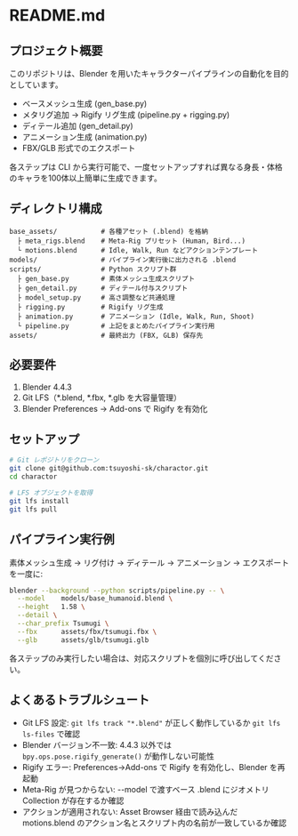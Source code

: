 # README.md

## プロジェクト概要

このリポジトリは、Blender を用いたキャラクターパイプラインの自動化を目的としています。
- ベースメッシュ生成 (gen_base.py)
- メタリグ追加 → Rigify リグ生成 (pipeline.py + rigging.py)
- ディテール追加 (gen_detail.py)
- アニメーション生成 (animation.py)
- FBX/GLB 形式でのエクスポート

各ステップは CLI から実行可能で、一度セットアップすれば異なる身長・体格のキャラを100体以上簡単に生成できます。

## ディレクトリ構成

```
base_assets/           # 各種アセット (.blend) を格納
  ├ meta_rigs.blend    # Meta-Rig プリセット (Human, Bird...)
  └ motions.blend      # Idle, Walk, Run などアクションテンプレート
models/                # パイプライン実行後に出力される .blend
scripts/               # Python スクリプト群
  ├ gen_base.py        # 素体メッシュ生成スクリプト
  ├ gen_detail.py      # ディテール付与スクリプト
  ├ model_setup.py     # 高さ調整など共通処理
  ├ rigging.py         # Rigify リグ生成
  ├ animation.py       # アニメーション (Idle, Walk, Run, Shoot)
  └ pipeline.py        # 上記をまとめたパイプライン実行用
assets/                # 最終出力 (FBX, GLB) 保存先
```

## 必要要件
1. Blender 4.4.3
2. Git LFS（*.blend, *.fbx, *.glb を大容量管理）
3. Blender Preferences → Add-ons で Rigify を有効化

## セットアップ

```bash
# Git レポジトリをクローン
git clone git@github.com:tsuyoshi-sk/charactor.git
cd charactor

# LFS オブジェクトを取得
git lfs install
git lfs pull
```

## パイプライン実行例

素体メッシュ生成 → リグ付け → ディテール → アニメーション → エクスポートを一度に:

```bash
blender --background --python scripts/pipeline.py -- \
  --model    models/base_humanoid.blend \
  --height   1.58 \
  --detail \
  --char_prefix Tsumugi \
  --fbx      assets/fbx/tsumugi.fbx \
  --glb      assets/glb/tsumugi.glb
```

各ステップのみ実行したい場合は、対応スクリプトを個別に呼び出してください。

## よくあるトラブルシュート
- Git LFS 設定: `git lfs track "*.blend"` が正しく動作しているか `git lfs ls-files` で確認
- Blender バージョン不一致: 4.4.3 以外では `bpy.ops.pose.rigify_generate()` が動作しない可能性
- Rigify エラー: Preferences→Add-ons で Rigify を有効化し、Blender を再起動
- Meta-Rig が見つからない: --model で渡すベース .blend にジオメトリ Collection が存在するか確認
- アクションが適用されない: Asset Browser 経由で読み込んだ motions.blend のアクション名とスクリプト内の名前が一致しているか確認
